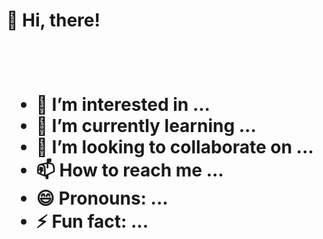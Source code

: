 <h1>👋 Hi, there! <h1><br/>
  
- 👀 I’m interested in ...
- 🌱 I’m currently learning ...
- 💞️ I’m looking to collaborate on ...
- 📫 How to reach me ...
- 😄 Pronouns: ...
- ⚡ Fun fact: ...

<!---
Wilboerht/Wilboerht is a ✨ special ✨ repository because its `README.md` (this file) appears on your GitHub profile.
You can click the Preview link to take a look at your changes.
--->
